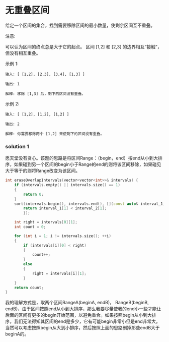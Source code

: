 # 无重叠区间

给定一个区间的集合，找到需要移除区间的最小数量，使剩余区间互不重叠。

注意:

可以认为区间的终点总是大于它的起点。
区间 [1,2] 和 [2,3] 的边界相互“接触”，但没有相互重叠。

示例 1:

```
输入: [ [1,2], [2,3], [3,4], [1,3] ]

输出: 1

解释: 移除 [1,3] 后，剩下的区间没有重叠。
```


示例 2:

```
输入: [ [1,2], [1,2], [1,2] ]

输出: 2

解释: 你需要移除两个 [1,2] 来使剩下的区间没有重叠。
```



### solution 1

愿天堂没有贪心。该题的思路是将区间Range：（begin，end）按end从小到大排序，如果碰到另一个区间的begin小于Range的end的则将该区间移除，如果碰见大于等于的则将Range改变为该区间。

```c++
int eraseOverlapIntervals(vector<vector<int>>& intervals) {
	if (intervals.empty() || intervals.size() == 1)
	{
		return 0;
	}
	sort(intervals.begin(), intervals.end(), [](const auto& interval_1, const auto& interval_2) {
		return interval_1[1] < interval_2[1];
		});

	int right = intervals[0][1];
	int count = 0;

	for (int i = 1; i != intervals.size(); ++i)
	{
		if (intervals[i][0] < right)
		{
			count++;
		}
		else
		{
			right = intervals[i][1];
		}
	}
	return count;
}
```

我的理解方式是，取两个区间RangeA(beginA, endB)， RangeB(beginB, endB)，由于区间按照end从小到大排序，那么我要尽量使我的end小一些才能让后面的区间有更多的begin开始范围，以避免重合。如果按照begin从小到大排序，我们无法得知其区间的end是多少，它有可能begin非常小但是end非常大。当然可以考虑按照begin从大到小排序，然后按照上面的思路删掉那些endB大于beginA的。

